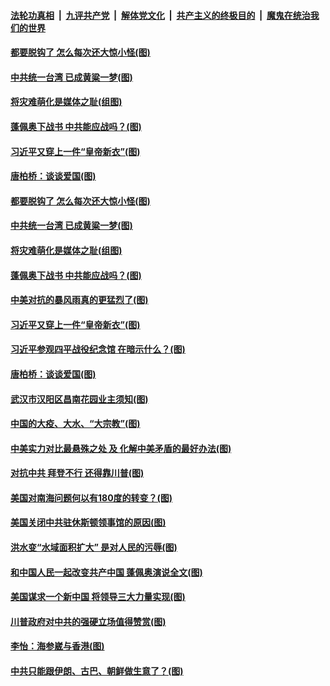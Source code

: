 ####  [法轮功真相](../../../../basic/blob/master/README.md?t=07262331) &nbsp;|&nbsp; [九评共产党](../../../../9ping.md/blob/master/README.md?t=07262331) &nbsp;|&nbsp; [解体党文化](../../../../jtdwh.md/blob/master/README.md?t=07262331)  &nbsp;|&nbsp; [共产主义的终极目的](../../../../gczydzjmd.md/blob/master/README.md?t=07262331) &nbsp;|&nbsp; [魔鬼在统治我们的世界](../../../../mgztzwmdsj.md/blob/master/README.md?t=07262331) 

#### [都要脱钩了 怎么每次还大惊小怪(图)](../pages/p4/940769.md?t=07262331) 

#### [中共统一台湾 已成黄粱一梦(图)](../pages/p4/940780.md?t=07262331) 

#### [将灾难萌化是媒体之耻(组图)](../pages/p4/940784.md?t=07262331) 

#### [蓬佩奥下战书 中共能应战吗？(图)](../pages/p4/940774.md?t=07262331) 

#### [习近平又穿上一件“皇帝新衣”(图)](../pages/p4/940893.md?t=07262331) 

#### [唐柏桥：谈谈爱国(图)](../pages/p4/940896.md?t=07262331) 

#### [都要脱钩了 怎么每次还大惊小怪(图)](../pages/p4/940769.md?t=07262331) 

#### [中共统一台湾 已成黄粱一梦(图)](../pages/p4/940780.md?t=07262331) 

#### [将灾难萌化是媒体之耻(组图)](../pages/p4/940784.md?t=07262331) 

#### [蓬佩奥下战书 中共能应战吗？(图)](../pages/p4/940774.md?t=07262331) 

#### [中美对抗的暴风雨真的更猛烈了(图)](../pages/p4/940886.md?t=07262331) 

#### [习近平又穿上一件“皇帝新衣”(图)](../pages/p4/940893.md?t=07262331) 

#### [习近平参观四平战役纪念馆 在暗示什么？(图)](../pages/p4/940902.md?t=07262331) 

#### [唐柏桥：谈谈爱国(图)](../pages/p4/940896.md?t=07262331) 

#### [武汉市汉阳区昌南花园业主须知(图)](../pages/p4/940878.md?t=07262331) 

#### [中国的大疫、大水、“大宗教”(图)](../pages/p4/940781.md?t=07262331) 

#### [中美实力对比最悬殊之处 及 化解中美矛盾的最好办法(图)](../pages/p4/940770.md?t=07262331) 

#### [对抗中共 拜登不行 还得靠川普(图)](../pages/p4/940773.md?t=07262331) 

#### [美国对南海问题何以有180度的转变？(图)](../pages/p4/940772.md?t=07262331) 

#### [美国关闭中共驻休斯顿领事馆的原因(图)](../pages/p4/940778.md?t=07262331) 

#### [洪水变“水域面积扩大” 是对人民的污辱(图)](../pages/p4/940776.md?t=07262331) 

#### [和中国人民一起改变共产中国 蓬佩奥演说全文(图)](../pages/p4/940766.md?t=07262331) 

#### [美国谋求一个新中国 将领导三大力量实现(图)](../pages/p4/940725.md?t=07262331) 

#### [川普政府对中共的强硬立场值得赞赏(图)](../pages/p4/940654.md?t=07262331) 

#### [李怡：海参崴与香港(图)](../pages/p4/940655.md?t=07262331) 

#### [中共只能跟伊朗、古巴、朝鲜做生意了？(图)](../pages/p4/940645.md?t=07262331) 

